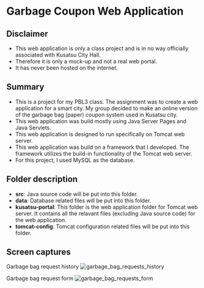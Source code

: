 # Garbage Coupon Web Application

## Disclaimer
- This web application is only a class project and is in no way officially associated with Kusatsu City Hall.
- Therefore it is only a mock-up and not a real web portal.
- It has never been hosted on the internet.

## Summary
- This is a project for my PBL3 class. The assignment was to create a web application for a smart city. My group decided to make an online version of the garbage bag (paper) coupon system used in Kusatsu city.
- This web application was build mostly using Java Server Pages and Java Servlets.
- This web application is designed to run specifically on Tomcat web server.
- This web application was build on a framework that I developed. The framework utilizes the build-in functionality of the Tomcat web server.
- For this project, I used MySQL as the database.

## Folder description
- **src**: Java source code will be put into this folder.
- **data**: Database related files will be put into this folder.
- **kusatsu-portal**: This folder is the web application folder for Tomcat web server. It contains all the relavant files (excluding Java source code) for the web application.
- **tomcat-config**: Tomcat configuration related files will be put into this folder.

## Screen captures
Garbage bag request history
![garbage_bag_requests_history](https://user-images.githubusercontent.com/84988870/222880803-848ac3db-3a33-43f6-9fb3-df855c2be9a7.jpg)

Garbage bag request form
![garbage_bag_requests_form](https://user-images.githubusercontent.com/84988870/222880781-2ab04a7d-8fae-4e8c-82b7-de319973f96f.jpg)

